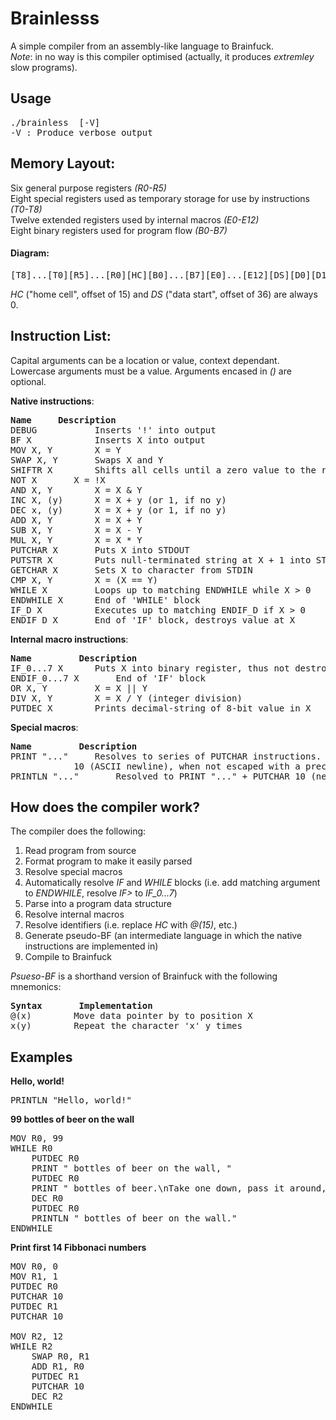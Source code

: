 # Brainlesss
A simple compiler from an assembly-like language to Brainfuck.<br>
<i>Note</i>: in no way is this compiler optimised (actually, it produces <i>extremley</i> slow programs).

## Usage
<pre>
./brainless <source-file> [-V] 
-V : Produce verbose output
</pre>

## Memory Layout:
Six general purpose registers <i>(R0-R5)</i><br>
Eight special registers used as temporary storage for use by instructions <i>(T0-T8)</i><br>
Twelve extended registers used by internal macros <i>(E0-E12)</i><br>
Eight binary registers used for program flow <i>(B0-B7) </i>

#### Diagram: 
<pre>[T8]...[T0][R5]...[R0][HC][B0]...[B7][E0]...[E12][DS][D0][D1]...</pre><i>HC</i> ("home cell", offset of 15) and <i>DS</i> ("data start", offset of 36) are always 0.

## Instruction List: 		
Capital arguments can be a location or value, context dependant.
Lowercase arguments must be a value.
Arguments encased in <i>()</i> are optional.

<b>Native instructions</b>:
<pre>
<b>Name</b>		<b>Description</b>	
DEBUG			Inserts '!' into output
BF X 			Inserts X into output
MOV X, Y		X = Y
SWAP X, Y		Swaps X and Y
SHIFTR X		Shifts all cells until a zero value to the right starting at X, @(X) == 0
NOT	X		X = !X
AND X, Y		X = X & Y
INC	X, (y)		X = X + y (or 1, if no y)
DEC	x, (y)		X = X + y (or 1, if no y)
ADD X, Y		X = X + Y
SUB X, Y		X = X - Y
MUL X, Y		X = X * Y
PUTCHAR	X		Puts X into STDOUT
PUTSTR X		Puts null-terminated string at X + 1 into STDOUT, @(X) == 0 
GETCHAR	X		Sets X to character from STDIN	
CMP	X, Y		X = (X == Y)	
WHILE X			Loops up to matching ENDWHILE while X > 0
ENDWHILE X		End of 'WHILE' block
IF_D X			Executes up to matching ENDIF_D if X > 0 
ENDIF_D X		End of 'IF' block, destroys value at X
</pre>

<b>Internal macro instructions</b>:
<pre>
<b>Name</b>			<b>Description</b>
IF_0...7 X		Puts X into binary register, thus not destroying the value
ENDIF_0...7 X		End of 'IF' block
OR X, Y			X = X || Y
DIV X, Y		X = X / Y (integer division)
PUTDEC X		Prints decimal-string of 8-bit value in X
</pre>

<b>Special macros</b>:
<pre>
<b>Name</b>			<b>Description</b>
PRINT "..."		Resolves to series of PUTCHAR instructions. '\n' is resolved to
			10 (ASCII newline), when not escaped with a preceeding '\'
PRINTLN "..."		Resolved to PRINT "..." + PUTCHAR 10 (newline)
</pre>

## How does the compiler work? 
The compiler does the following: 
1. Read program from source
2. Format program to make it easily parsed
3. Resolve special macros 
4. Automatically resolve <i>IF</i> and <i>WHILE</i> blocks (i.e. add matching argument to <i>ENDWHILE</i>, resolve <i>IF></i> to <i>IF_0...7</i>)
5. Parse into a program data structure
6. Resolve internal macros
7. Resolve identifiers (i.e. replace <i>HC</i> with <i>@(15)</i>, etc.)
8. Generate pseudo-BF (an intermediate language in which the native instructions are implemented in)
9. Compile to Brainfuck

<i>Psueso-BF</i> is a shorthand version of Brainfuck with the following mnemonics:
<pre>
<b>Syntax</b>		<b>Implementation</b>
@(x)		Move data pointer by to position X
x(y)		Repeat the character 'x' y times
</pre>

## Examples
<b>Hello, world!</b>
<pre>
PRINTLN "Hello, world!"
</pre>
<b>99 bottles of beer on the wall</b>
<pre>
MOV R0, 99
WHILE R0
	PUTDEC R0
	PRINT " bottles of beer on the wall, "
	PUTDEC R0
	PRINT " bottles of beer.\nTake one down, pass it around, "
	DEC R0
	PUTDEC R0
	PRINTLN " bottles of beer on the wall."
ENDWHILE
</pre>
<b>Print first 14 Fibbonaci numbers</b>
<pre>
MOV R0, 0
MOV R1, 1
PUTDEC R0
PUTCHAR 10
PUTDEC R1
PUTCHAR 10
 
MOV R2, 12
WHILE R2
	SWAP R0, R1
	ADD R1, R0
	PUTDEC R1
	PUTCHAR 10	
	DEC R2
ENDWHILE

</pre>
